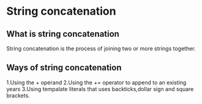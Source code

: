 # String concatenation
## What is string concatenation
<p>
String concatenation is the process of joining two or more strings together.
<p>

## Ways of string concatenation
1.Using the + operand
2.Using the += operator to append to an existing years
3.Using tempalate literals that uses backticks,dollar sign and square brackets.
